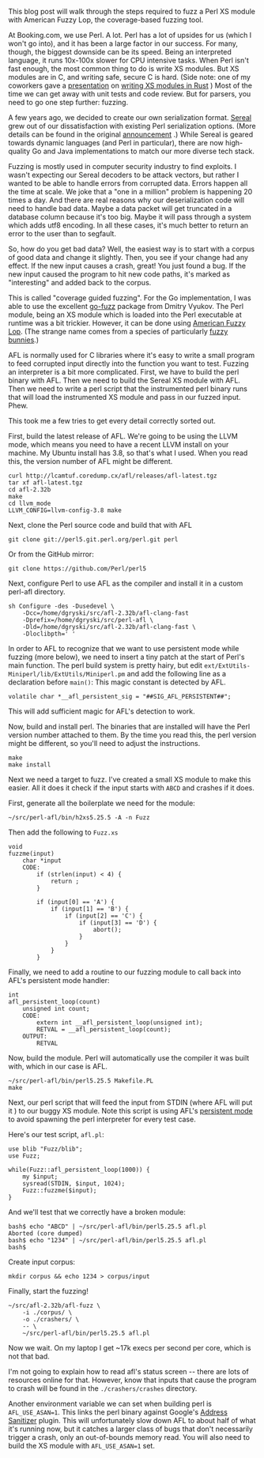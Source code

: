 
This blog post will walk through the steps required to fuzz a Perl XS module
with American Fuzzy Lop, the coverage-based fuzzing tool.

At Booking.com, we use Perl.  A lot.  Perl has a lot of upsides for us (which I
won't go into), and it has been a large factor in our success.  For many,
though, the biggest downside can be its speed.  Being an interpreted language,
it runs 10x-100x slower for CPU intensive tasks.  When Perl isn't fast
enough, the most common thing to do is write XS modules.  But XS modules are in
C, and writing safe, secure C is hard. (Side note: one of my coworkers gave a
[presentation](https://www.youtube.com/watch?v=GwS8eDOYz_U) on [writing XS
modules in Rust](https://github.com/vickenty/perl-xs) ) Most of the time we can
get away with unit tests and code review.  But for parsers, you need to go one
step further: fuzzing.

A few years ago, we decided to create our own serialization format.
[Sereal](http://github.com/Sereal/Sereal) grew out of our dissatisfaction with
existing Perl serialization options.  (More details can be found in the
original
[announcement](http://blog.booking.com/sereal-a-binary-data-serialization-format.html)
.) While Sereal is geared towards dynamic languages (and Perl in particular),
there are now high-quality Go and Java implementations to match our more
diverse tech stack.

Fuzzing is mostly used in computer security industry to find exploits.  I
wasn't expecting our Sereal decoders to be attack vectors, but rather I wanted
to be able to handle errors from corrupted data.  Errors happen all the time at
scale.  We joke that a "one in a million" problem is happening 20 times a day.
And there are real reasons why our deserialization code will need to handle bad
data.  Maybe a data packet will get truncated in a database column because it's
too big.  Maybe it will pass through a system which adds utf8 encoding.  In all
these cases, it's much better to return an error to the user than to segfault.

So, how do you get bad data?  Well, the easiest way is to start with a corpus
of good data and change it slightly.  Then, you see if your change had any
effect.  If the new input causes a crash, great! You just found a bug.  If the
new input caused the program to hit new code paths, it's marked as
"interesting" and added back to the corpus.

This is called "coverage guided fuzzing".  For the Go implementation, I was
able to use the excellent [go-fuzz](http://github.com/dvyukov/go-fuzz) package
from Dmitry Vyukov.  The Perl module, being an XS module which is loaded into
the Perl executable at runtime was a bit trickier.  However, it can be done
using [American Fuzzy Lop](http://lcamtuf.coredump.cx/afl/).  (The strange name
comes from a species of particularly [fuzzy
bunnies](https://en.wikipedia.org/wiki/American_Fuzzy_Lop).)

AFL is normally used for C libraries where it's easy to write a small program
to feed corrupted input directly into the function you want to test.  Fuzzing
an interpreter is a bit more complicated.  First, we have to build the perl
binary with AFL.  Then we need to build the Sereal XS module with AFL.  Then we
need to write a perl script that the instrumented perl binary runs that will
load the instrumented XS module and pass in our fuzzed input.  Phew.

This took me a few tries to get every detail correctly sorted out.

First, build the latest release of AFL.  We're going to be using the LLVM mode,
which means you need to have a recent LLVM install on your machine.  My Ubuntu
install has 3.8, so that's what I used.  When you read this, the version number
of AFL might be different.

```
curl http://lcamtuf.coredump.cx/afl/releases/afl-latest.tgz
tar xf afl-latest.tgz
cd afl-2.32b
make
cd llvm_mode
LLVM_CONFIG=llvm-config-3.8 make
```

Next, clone the Perl source code and build that with AFL

```
git clone git://perl5.git.perl.org/perl.git perl
```

Or from the GitHub mirror:
```
git clone https://github.com/Perl/perl5
```

Next, configure Perl to use AFL as the compiler and install it in a custom perl-afl directory.

```
sh Configure -des -Dusedevel \
    -Dcc=/home/dgryski/src/afl-2.32b/afl-clang-fast
    -Dprefix=/home/dgryski/src/perl-afl \
    -Dld=/home/dgryski/src/afl-2.32b/afl-clang-fast \
    -Dloclibpth=' '
```

In order to AFL to recognize that we want to use persistent mode while fuzzing
(more below), we need to insert a tiny patch at the start of Perl's main
function.  The perl build system is pretty hairy, but edit
`ext/ExtUtils-Miniperl/lib/ExtUtils/Miniperl.pm` and add the following line as
a declaration before `main()`: This magic constant is detected by AFL.

```
volatile char *__afl_persistent_sig = "##SIG_AFL_PERSISTENT##";
```

This will add sufficient magic for AFL's detection to work.

Now, build and install perl.  The binaries that are installed will have the
Perl version number attached to them.  By the time you read this, the perl
version might be different, so you'll need to adjust the instructions.

```
make
make install
```

Next we need a target to fuzz.  I've created a small XS module to make this
easier.  All it does it check if the input starts with `ABCD` and crashes if it
does.

First, generate all the boilerplate we need for the module:

```
~/src/perl-afl/bin/h2xs5.25.5 -A -n Fuzz
```

Then add the following to `Fuzz.xs`

```
void
fuzzme(input)
    char *input
    CODE:
        if (strlen(input) < 4) {
            return ;
        }

        if (input[0] == 'A') {
            if (input[1] == 'B') {
                if (input[2] == 'C') {
                    if (input[3] == 'D') {
                        abort();
                    }
                }
            }
        }
```

Finally, we need to add a routine to our fuzzing module to call back into AFL's persistent mode handler:

```
int
afl_persistent_loop(count)
    unsigned int count;
    CODE:
        extern int __afl_persistent_loop(unsigned int);
        RETVAL = __afl_persistent_loop(count);
    OUTPUT:
        RETVAL
```

Now, build the module.  Perl will automatically use the compiler it was built with, which in our case is AFL.

```
~/src/perl-afl/bin/perl5.25.5 Makefile.PL
make
```

Next, our perl script that will feed the input from STDIN (where AFL will put
it ) to our buggy XS module.  Note this script is using AFL's [persistent
mode](https://lcamtuf.blogspot.nl/2015/06/new-in-afl-persistent-mode.html) to
avoid spawning the perl interpreter for every test case.

Here's our test script, `afl.pl`:
```
use blib "Fuzz/blib";
use Fuzz;

while(Fuzz::afl_persistent_loop(1000)) {
    my $input;
    sysread(STDIN, $input, 1024);
    Fuzz::fuzzme($input);
}
```

And we'll test that we correctly have a broken module:

```
bash$ echo "ABCD" | ~/src/perl-afl/bin/perl5.25.5 afl.pl
Aborted (core dumped)
bash$ echo "1234" | ~/src/perl-afl/bin/perl5.25.5 afl.pl
bash$
```

Create input corpus:
```
mkdir corpus && echo 1234 > corpus/input
```

Finally, start the fuzzing!

```
~/src/afl-2.32b/afl-fuzz \
    -i ./corpus/ \
    -o ./crashers/ \
    -- \
    ~/src/perl-afl/bin/perl5.25.5 afl.pl
```

Now we wait.  On my laptop I get ~17k execs per second per core, which is not that bad.

I'm not going to explain how to read afl's status screen -- there are lots of
resources online for that.  However, know that inputs that cause the program to
crash will be found in the `./crashers/crashes` directory.

Another environment variable we can set when building perl is `AFL_USE_ASAN=1`.
This links the perl binary against Google's [Address
Sanitizer](https://github.com/google/sanitizers/wiki/AddressSanitizer) plugin.
This will unfortunately slow down AFL to about half of what it's running now,
but it catches a larger class of bugs that don't necessarily trigger a crash,
only an out-of-bounds memory read.  You will also need to build the XS module
with `AFL_USE_ASAN=1` set.

